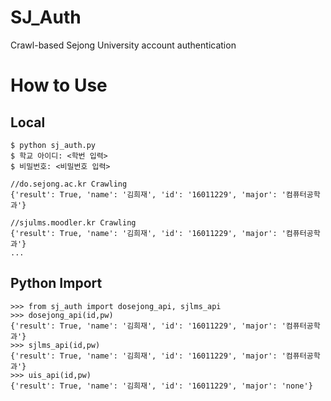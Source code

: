 # SJ_Auth
Crawl-based Sejong University account authentication 

# How to Use
## Local
```{.python}
$ python sj_auth.py
$ 학교 아이디: <학번 입력>
$ 비밀번호: <비밀번호 입력>

//do.sejong.ac.kr Crawling
{'result': True, 'name': '김희재', 'id': '16011229', 'major': '컴퓨터공학과'}

//sjulms.moodler.kr Crawling
{'result': True, 'name': '김희재', 'id': '16011229', 'major': '컴퓨터공학과'}
...
```
## Python Import
```{.python}
>>> from sj_auth import dosejong_api, sjlms_api
>>> dosejong_api(id,pw)
{'result': True, 'name': '김희재', 'id': '16011229', 'major': '컴퓨터공학과'}
>>> sjlms_api(id,pw)
{'result': True, 'name': '김희재', 'id': '16011229', 'major': '컴퓨터공학과'}
>>> uis_api(id,pw)
{'result': True, 'name': '김희재', 'id': '16011229', 'major': 'none'}
```
